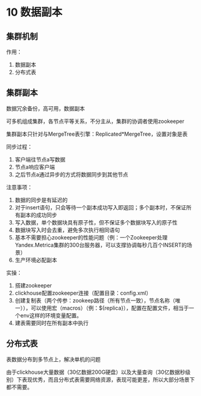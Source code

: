 # 10 数据副本

## 集群机制

作用：

1. 数据副本
2. 分布式表

## 集群副本

数据冗余备份，高可用，数据副本

可多机组成集群，各节点平等关系，不分主从，集群的协调者使用zookeeper

集群副本只针对与MergeTree表引擎：Replicated*MergeTree，设置对象是表

同步过程：

1. 客户端往节点a写数据
2. 节点a响应客户端
3. 之后节点a通过异步的方式将数据同步到其他节点

注意事项：

1. 数据的同步是有延迟的
2. 对于insert语句，只会等待一个副本成功写入即返回；多个副本时，不保证所有副本的成功同步
3. 写入数据，单个数据块具有原子性，但不保证多个数据块写入的原子性
4. 数据块写入时会去重，避免多次执行相同语句
5. 基本不需要担心zookeeper的性能问题（例：一个Zookeeper处理Yandex.Metrica集群的300台服务器，可以支撑协调每秒几百个INSERT的场景）
6. 生产环境必配副本

实操：

1. 搭建zookeeper
2. clickhouse配置zookeeper连接（配置目录：config.xml）
3. 创建复制表（两个传参：zookeep路径（所有节点一致），节点名称（唯一）），可以使用宏（macros）（例：${replica}），配置在配置文件，相当于一个env这样的环境变量配置。
4. 建表需要同时在所有副本中执行

## 分布式表

表数据分布到多节点上，解决单机的问题

由于clickhouse大量数据（30亿数据200G硬盘）以及大量查询（30亿数据秒级别）下表现优秀，而且分布式表需要网络资源，表现可能更差，所以大部分场景下都不需要。